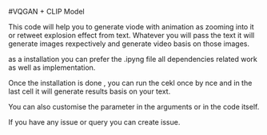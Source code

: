 #VQGAN + CLIP Model

This code will help you to generate viode with animation as zooming into it or retweet explosion effect from text.
Whatever you will pass the text it will generate images rexpectively and generate video basis on those images.

as a installation you can prefer the .ipyng file all dependencies related work as well as implementation.

Once the installation is done , you can run the cekl once by nce and in the last cell it will generate results basis on your text.

You can also customise the parameter in the arguments or in the code itself.

If you have any issue or query you can create issue.
